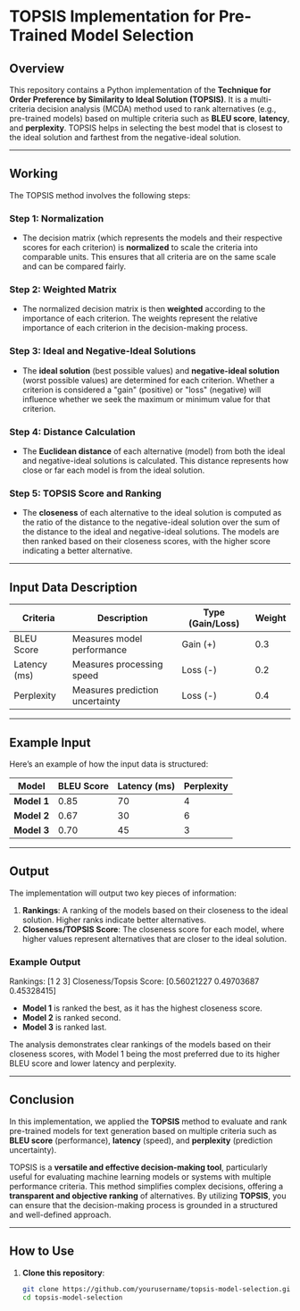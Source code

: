 # TOPSIS Implementation for Pre-Trained Model Selection

## Overview

This repository contains a Python implementation of the **Technique for Order Preference by Similarity to Ideal Solution (TOPSIS)**. It is a multi-criteria decision analysis (MCDA) method used to rank alternatives (e.g., pre-trained models) based on multiple criteria such as **BLEU score**, **latency**, and **perplexity**. TOPSIS helps in selecting the best model that is closest to the ideal solution and farthest from the negative-ideal solution.

---

## Working

The TOPSIS method involves the following steps:

### Step 1: Normalization
- The decision matrix (which represents the models and their respective scores for each criterion) is **normalized** to scale the criteria into comparable units. This ensures that all criteria are on the same scale and can be compared fairly.

### Step 2: Weighted Matrix
- The normalized decision matrix is then **weighted** according to the importance of each criterion. The weights represent the relative importance of each criterion in the decision-making process.

### Step 3: Ideal and Negative-Ideal Solutions
- The **ideal solution** (best possible values) and **negative-ideal solution** (worst possible values) are determined for each criterion. Whether a criterion is considered a "gain" (positive) or "loss" (negative) will influence whether we seek the maximum or minimum value for that criterion.

### Step 4: Distance Calculation
- The **Euclidean distance** of each alternative (model) from both the ideal and negative-ideal solutions is calculated. This distance represents how close or far each model is from the ideal solution.

### Step 5: TOPSIS Score and Ranking
- The **closeness** of each alternative to the ideal solution is computed as the ratio of the distance to the negative-ideal solution over the sum of the distance to the ideal and negative-ideal solutions. The models are then ranked based on their closeness scores, with the higher score indicating a better alternative.

---

## Input Data Description

| **Criteria**  | **Description**                        | **Type (Gain/Loss)** | **Weight** |
|---------------|----------------------------------------|----------------------|------------|
| BLEU Score    | Measures model performance             | Gain (+)             | 0.3        |
| Latency (ms)  | Measures processing speed              | Loss (-)             | 0.2        |
| Perplexity    | Measures prediction uncertainty        | Loss (-)             | 0.4        |

---

## Example Input

Here’s an example of how the input data is structured:

| **Model**   | **BLEU Score** | **Latency (ms)** | **Perplexity** |
|-------------|----------------|------------------|----------------|
| **Model 1** | 0.85           | 70               | 4              |
| **Model 2** | 0.67           | 30               | 6              |
| **Model 3** | 0.70           | 45               | 3              |

---

## Output

The implementation will output two key pieces of information:
1. **Rankings**: A ranking of the models based on their closeness to the ideal solution. Higher ranks indicate better alternatives.
2. **Closeness/TOPSIS Score**: The closeness score for each model, where higher values represent alternatives that are closer to the ideal solution.

### Example Output

Rankings: [1 2 3] Closeness/Topsis Score: [0.56021227 0.49703687 0.45328415]


- **Model 1** is ranked the best, as it has the highest closeness score.
- **Model 2** is ranked second.
- **Model 3** is ranked last.

The analysis demonstrates clear rankings of the models based on their closeness scores, with Model 1 being the most preferred due to its higher BLEU score and lower latency and perplexity.

---

## Conclusion

In this implementation, we applied the **TOPSIS** method to evaluate and rank pre-trained models for text generation based on multiple criteria such as **BLEU score** (performance), **latency** (speed), and **perplexity** (prediction uncertainty). 

TOPSIS is a **versatile and effective decision-making tool**, particularly useful for evaluating machine learning models or systems with multiple performance criteria. This method simplifies complex decisions, offering a **transparent and objective ranking** of alternatives. By utilizing **TOPSIS**, you can ensure that the decision-making process is grounded in a structured and well-defined approach.

---

## How to Use

1. **Clone this repository**:
   ```bash
   git clone https://github.com/yourusername/topsis-model-selection.git
   cd topsis-model-selection

